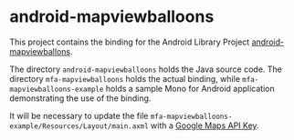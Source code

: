 android-mapviewballoons
=======================

This project contains the binding for the Android Library Project [android-mapviewballons](https://github.com/jgilfelt/android-mapviewballoons). 

The directory `android-mapviewballoons` holds the Java source code. The directory `mfa-mapviewballoons` holds the actual binding, while `mfa-mapviewballoons-example` holds a sample Mono for Android application demonstrating the use of the binding.

It will be necessary to update the file `mfa-mapviewballoons-example/Resources/Layout/main.axml` with a [Google Maps API Key](https://developers.google.com/android/maps-api-signup).

